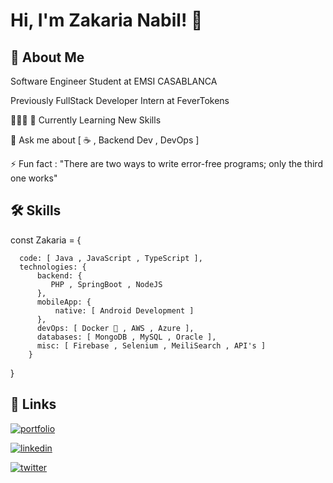 
# Hi, I'm Zakaria Nabil! 👋


## 🚀 About Me
Software Engineer Student at EMSI CASABLANCA

Previously FullStack Developer Intern at FeverTokens

👨🏻‍💻 🧠 Currently Learning New Skills

💬 Ask me about [ ☕️ , Backend Dev  , DevOps ]

⚡️ Fun fact : "There are two ways to write error-free programs; only the third one works"  




## 🛠 Skills
const Zakaria = {  
      
      code: [ Java , JavaScript , TypeScript ],   
      technologies: {
          backend: {
             PHP , SpringBoot , NodeJS
          },    
          mobileApp: {
              native: [ Android Development ]
          },   
          devOps: [ Docker 🐳 , AWS , Azure ],  
          databases: [ MongoDB , MySQL , Oracle ],   
          misc: [ Firebase , Selenium , MeiliSearch , API's ]
        }
}


## 🔗 Links
[![portfolio](https://img.shields.io/badge/my_portfolio-000?style=for-the-badge&logoColor=white)](https://www.nabilzakaria.software/)

[![linkedin](https://img.shields.io/badge/linkedin-0A66C2?style=for-the-badge&logo=linkedin&logoColor=white)](https://www.linkedin.com/in/zakaria-nabil-36259a1a5)

[![twitter](https://img.shields.io/badge/medium-black?style=for-the-badge&logo=medium&logoColor=white)](https://medium.com/@zakarianabil68)

